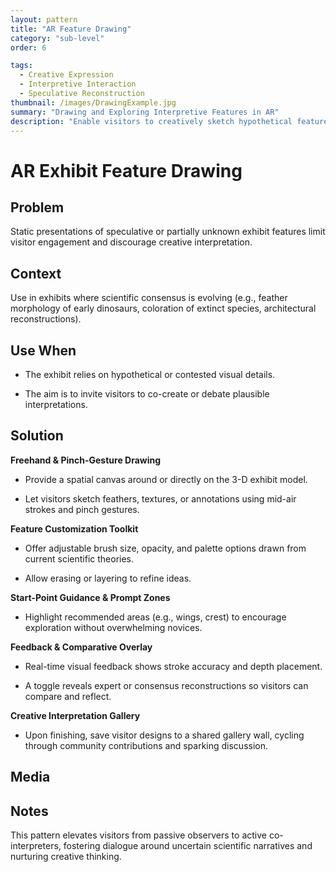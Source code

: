 ```yaml
---
layout: pattern
title: "AR Feature Drawing"
category: "sub-level"
order: 6

tags:
  - Creative Expression
  - Interpretive Interaction
  - Speculative Reconstruction
thumbnail: /images/DrawingExample.jpg
summary: "Drawing and Exploring Interpretive Features in AR"
description: "Enable visitors to creatively sketch hypothetical features—like feathers or textures—directly onto 3D models, supporting scientific dialogue and participatory interpretation through AR drawing tools."
---
```


# AR Exhibit Feature Drawing

## Problem
Static presentations of speculative or partially unknown exhibit features limit visitor engagement and discourage creative interpretation.

## Context
Use in exhibits where scientific consensus is evolving (e.g., feather morphology of early dinosaurs, coloration of extinct species, architectural reconstructions).

## Use When

- The exhibit relies on hypothetical or contested visual details.

- The aim is to invite visitors to co-create or debate plausible interpretations.

## Solution

**Freehand & Pinch-Gesture Drawing**

- Provide a spatial canvas around or directly on the 3-D exhibit model.

- Let visitors sketch feathers, textures, or annotations using mid-air strokes and pinch gestures.

**Feature Customization Toolkit**

- Offer adjustable brush size, opacity, and palette options drawn from current scientific theories.

- Allow erasing or layering to refine ideas.

**Start-Point Guidance & Prompt Zones**

- Highlight recommended areas (e.g., wings, crest) to encourage exploration without overwhelming novices.

**Feedback & Comparative Overlay**

- Real-time visual feedback shows stroke accuracy and depth placement.

- A toggle reveals expert or consensus reconstructions so visitors can compare and reflect.

**Creative Interpretation Gallery**

- Upon finishing, save visitor designs to a shared gallery wall, cycling through community contributions and sparking discussion.

## Media



## Notes

This pattern elevates visitors from passive observers to active co-interpreters, fostering dialogue around uncertain scientific narratives and nurturing creative thinking.